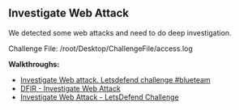 ## Investigate Web Attack

We detected some web attacks and need to do deep investigation.

Challenge File: /root/Desktop/ChallengeFile/access.log

**Walkthroughs:**

- [Investigate Web attack. Letsdefend challenge #blueteam](https://systemweakness.com/investigate-web-attack-letsdefend-challenge-blueteam-87b60c598851)
- [DFIR - Investigate Web Attack](https://www.youtube.com/watch?v=4kxY3X9rj84)
- [Investigate Web Attack - LetsDefend Challenge](https://www.youtube.com/watch?v=TdNel0XAFRo)